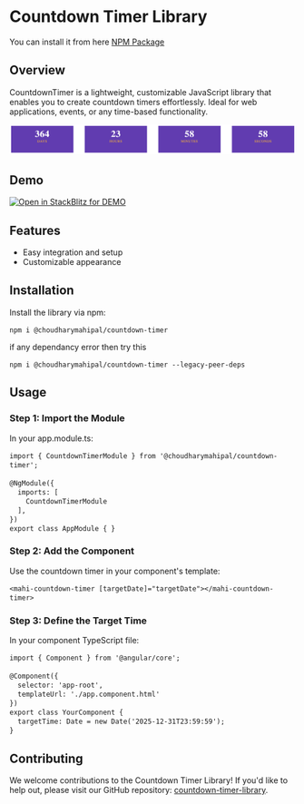 # Countdown Timer Library
You can install it from here [NPM Package](https://www.npmjs.com/package/@choudharymahipal/countdown-timer)

## Overview
CountdownTimer is a lightweight, customizable JavaScript library that enables you to create countdown timers effortlessly. Ideal for web applications, events, or any time-based functionality.

![Coutdown-timer screenshot](https://raw.githubusercontent.com/choudharymahipal/choudharymahipal/80e97bf65b84dffef7684a535af3e2a88ec0ed3a/assets/images/timer.png)

## Demo 
[![Open in StackBlitz for DEMO](https://developer.stackblitz.com/img/open_in_stackblitz.svg)](https://stackblitz.com/edit/stackblitz-starters-kyfnbq?embed=1&file=src%2Fmain.ts)

## Features
- Easy integration and setup
- Customizable appearance

## Installation
Install the library via npm:
```
npm i @choudharymahipal/countdown-timer
```

if any dependancy error then try this
```
npm i @choudharymahipal/countdown-timer --legacy-peer-deps
```


## Usage
### Step 1: Import the Module
In your app.module.ts:
```
import { CountdownTimerModule } from '@choudharymahipal/countdown-timer';

@NgModule({
  imports: [
    CountdownTimerModule
  ],
})
export class AppModule { }
```

### Step 2: Add the Component
Use the countdown timer in your component's template:
```
<mahi-countdown-timer [targetDate]="targetDate"></mahi-countdown-timer>
```

### Step 3: Define the Target Time
In your component TypeScript file:
```
import { Component } from '@angular/core';

@Component({
  selector: 'app-root',
  templateUrl: './app.component.html'
})
export class YourComponent {
  targetTime: Date = new Date('2025-12-31T23:59:59');
}
```

## Contributing
We welcome contributions to the Countdown Timer Library! If you'd like to help out, please visit our GitHub repository: [countdown-timer-library](https://github.com/choudharymahipal/countdown-timer-library).
